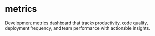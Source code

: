 # metrics

Development metrics dashboard that tracks productivity, code quality, deployment frequency, and team performance with actionable insights.
